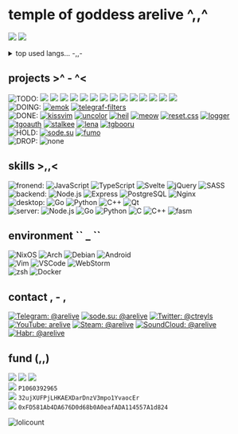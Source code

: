 # temple of goddess arelive ^,,^

<p align="left">
  <img src="https://user-images.githubusercontent.com/36796676/140937667-010ba253-a119-4643-b861-9b547d703302.png" />
  <img src="https://github-readme-stats.vercel.app/api?username=arebaka&theme=nightowl&show_icons=true" />
</p>
<details>
  <summary>top used langs... -,,-</summary>
  <img src="https://github-readme-stats.vercel.app/api/top-langs/?username=arebaka&theme=nightowl" />
</details>

## projects >^ - ^<
![TODO: ](https://img.shields.io/badge/TODO-FFFFFF?style=flat)
  ![](https://img.shields.io/badge/-web%20components%20library-gray?style=flat-square)
  ![](https://img.shields.io/badge/-captcha%20service-gray?style=flat-square)
  ![](https://img.shields.io/badge/-platform%20of%20knowledge-gray?style=flat-square)
  ![](https://img.shields.io/badge/-cloud%20for%20media-gray?style=flat-square)
  ![](https://img.shields.io/badge/-dashbord%20for%20Telegram%20chats-gray?style=flat-square)
  ![](https://img.shields.io/badge/-image%20format%20for%20TTY%20and%20colorized%20code%20dumps-gray?style=flat-square)
  ![](https://img.shields.io/badge/-upgrade%20of%20XMPP%20protocol-gray?style=flat-square)
  ![](https://img.shields.io/badge/-URL%20shortener%20with%20useragent%20variator-gray?style=flat-square)
  ![](https://img.shields.io/badge/-web%20search%20engine%20for%20geeks-gray?style=flat-square)
  ![](https://img.shields.io/badge/-simple%20markup%20language%20for%20creating%20formatting%20text-gray?style=flat-square)
  ![](https://img.shields.io/badge/-reactive%20markup%20language-gray?style=flat-square)
  ![](https://img.shields.io/badge/-console%20web%20browser%20using%20native%20reactivity-gray?style=flat-square)
  ![](https://img.shields.io/badge/-MUD%20engine%20for%20messengers-gray?style=flat-square)
  ![](https://img.shields.io/badge/-text/code%20editor%20of%20my%20dreams-gray?style=flat-square)  
![DOING: ](https://img.shields.io/badge/DOING-FFFFFF?style=flat)
  [![emok](https://img.shields.io/badge/emok-JS-yellow?style=flat-square)](https://github.com/arebaka/emok)
  [![telegraf-filters](https://img.shields.io/badge/telegraf--filters-JS-yellow?style=flat-square)](https://github.com/arebaka/telegraf-filters)  
![DONE: ](https://img.shields.io/badge/DONE-FFFFFF?style=flat)
  [![kissvim](https://img.shields.io/badge/kissvim-Vim-brightgreen?style=flat-square)](https://github.com/arebaka/kissvim)
  [![uncolor](https://img.shields.io/badge/uncolor-sh-green?style=flat-square)](https://github.com/arebaka/uncolor)
  [![heil](https://img.shields.io/badge/heil-sh-green?style=flat-square)](https://github.com/arebaka/heil)
  [![meow](https://img.shields.io/badge/meow-sh-green?style=flat-square)](https://github.com/arebaka/meow)
  [![reset.css](https://img.shields.io/badge/reset.css-CSS-blueviolet?style=flat-square)](https://github.com/arebaka/reset.css)
  [![logger](https://img.shields.io/badge/logger-TS-blue?style=flat-square)](https://github.com/arebaka/logger)
  [![tgoauth](https://img.shields.io/badge/tgoauth-JS-yellow?style=flat-square)](https://github.com/arebaka/tgoauth)
  [![stalkee](https://img.shields.io/badge/stalkee-JS-yellow?style=flat-square)](https://github.com/arebaka/stalkee)
  [![lena](https://img.shields.io/badge/lena-JS-yellow?style=flat-square)](https://github.com/arebaka/lena)
  [![tgbooru](https://img.shields.io/badge/tgbooru-JS-yellow?style=flat-square)](https://github.com/arebaka/tgbooru)  
![HOLD: ](https://img.shields.io/badge/HOLD-FFFFFF?style=flat)
  [![sode.su](https://img.shields.io/badge/-sode.su-7D80B8?style=flat-square)](https://github.com/arebaka/sode.su)
  [![fumo](https://img.shields.io/badge/fumo-JS-yellow?style=flat-square)](https://github.com/arebaka/fumo)  
![DROP: ](https://img.shields.io/badge/DROP-FFFFFF?style=flat)
  ![none](https://img.shields.io/badge/Not%20Found-black?style=flat-square)

## skills >,,<
![fronend: ](https://img.shields.io/badge/frontend-FFFFFF?style=flat)
![JavaScript](https://img.shields.io/badge/JavaScript-F7DF1E?style=flat-square&logo=javascript&logoColor=black)
![TypeScript](https://img.shields.io/badge/TypeScript-007ACC?style=flat-square&logo=typescript&logoColor=white)
![Svelte](https://img.shields.io/badge/Svelte-4A4A55?style=flat-square&logo=svelte&logoColor=FF3E00)
![jQuery](https://img.shields.io/badge/jQuery-0769AD?style=flat-square&logo=jquery&logoColor=white)
![SASS](https://img.shields.io/badge/Sass-CC6699?style=flat-square&logo=sass&logoColor=white)  
![backend: ](https://img.shields.io/badge/backend-FFFFFF?style=flat)
![Node.js](https://img.shields.io/badge/Node.js-43853D?style=flat-square&logo=node.js&logoColor=white)
![Express](https://img.shields.io/badge/Express-3D4A55?style=flat-square&logo=express&logoColor=white)
![PostgreSQL](https://img.shields.io/badge/PostgreSQL-316192?style=flat-square&logo=postgresql&logoColor=white)
![Nginx](https://img.shields.io/badge/Nginx-009900?style=flat-square&logo=sass&logoColor=white)  
![desktop: ](https://img.shields.io/badge/desktop-FFFFFF?style=flat)
![Go](https://img.shields.io/badge/Go-00ADD8?style=flat-square&logo=go&logoColor=white)
![Python](https://img.shields.io/badge/Python-14354C?style=flat-square&logo=python&logoColor=white)
![C++](https://img.shields.io/badge/C%2B%2B-00599C?style=flat-square&logo=c%2B%2B&logoColor=white)
![Qt](https://img.shields.io/badge/Qt-41C551?style=flat-square&logo=qt&logoColor=white)  
![server: ](https://img.shields.io/badge/server-FFFFFF?style=flat)
![Node.js](https://img.shields.io/badge/Node.js-43853D?style=flat-square&logo=node.js&logoColor=white)
![Go](https://img.shields.io/badge/Go-00ADD8?style=flat-square&logo=go&logoColor=white)
![Python](https://img.shields.io/badge/Python-14354C?style=flat-square&logo=python&logoColor=white)
![C](https://img.shields.io/badge/C-00599C?style=flat-square&logo=c&logoColor=white)
![C++](https://img.shields.io/badge/C%2B%2B-00599C?style=flat-square&logo=c%2B%2B&logoColor=white)
![fasm](https://img.shields.io/badge/fasm-A8BCE0?style=flat-square&logo=flat-asembler&logoColor=white)

## environment \`\` _ \`\`
![NixOS](https://img.shields.io/badge/NixOS-5277C3?style=flat-square&logo=nixos&logoColor=white)
![Arch](https://img.shields.io/badge/Arch-1793D1?style=flat-square&logo=arch-linux&logoColor=white)
![Debian](https://img.shields.io/badge/Debian-A80030?style=flat-square&logo=debian&logoColor=white)
![Android](https://img.shields.io/badge/Android-3DDC84?style=flat-square&logo=android&logoColor=white)  
![Vim](https://img.shields.io/badge/Vim-007f00?style=flat-square&logo=vim&logoColor=white)
![VSCode](https://img.shields.io/badge/VSCode-0066B8?style=flat-square&logo=visual-studio-code&logoColor=white)
![WebStorm](https://img.shields.io/badge/WebStorm-28b8a0?style=flat-square&logo=webstorm&logoColor=white)  
![zsh](https://img.shields.io/badge/zsh-008000?style=flat-square&logo=gnu-bash&logoColor=white)
![Docker](https://img.shields.io/badge/Docker-007bff?style=flat-square&logo=docker&logoColor=white)

## contact , - ,
[![Telegram: @arelive](https://img.shields.io/badge/Telegram-2CA5E0?style=for-the-badge&logo=telegram&logoColor=white)](https://t.me/arelive)
[![sode.su: @arelive](https://img.shields.io/badge/sode.su-7D80B8?style=for-the-badge&logo=sode.su&logoColor=white)](https://sode.su/arelive)
[![Twitter: @ctreyls](https://img.shields.io/badge/Twitter-1DA1F2?style=for-the-badge&logo=twitter&logoColor=white)](https://twitter.com/ctreyls)
[![YouTube: arelive](https://img.shields.io/badge/YouTube-FF0000?style=for-the-badge&logo=youtube&logoColor=white)](https://www.youtube.com/channel/UCo1U2_PPPjgvJCFpAiqpiYg)
[![Steam: @arelive](https://img.shields.io/badge/Steam-000000?style=for-the-badge&logo=steam&logoColor=white)](https://steamcommunity.com/id/arelive)
[![SoundCloud: @arelive](https://img.shields.io/badge/SoundCloud-FF3300?style=for-the-badge&logo=soundcloud&logoColor=white)](https://soundcloud.com/arelive)
[![Habr: @arelive](https://img.shields.io/badge/Habr-80A1B2?style=for-the-badge&logo=habr&logoColor=white)](https://habr.com/ru/users/arelive/)

## fund ($,,$)
[![](https://img.shields.io/badge/Patreon-F96854?style=flat&logo=patreon&logoColor=white)](https://www.patreon.com/arelive)
[![](https://img.shields.io/badge/Ko--fi-F16061?style=flat&logo=ko-fi&logoColor=white)](https://ko-fi.com/arelive)
[![](https://img.shields.io/badge/QIWI-FF8C00?style=flat&loto=qiwi&logoColor=white)](https://qiwi.com/p/79300704035)  
![](https://img.shields.io/badge/Payeer-4F95D3?style=flat&logo=payeer&logoColor=white) `P1060392965`  
![](https://img.shields.io/badge/BTN-000000?style=flat&logo=bitcoin&logoColor=white) `32ujXUFPjLHKAEXDarDnzV3mpo1YvaocEr`  
![](https://img.shields.io/badge/ETH-000000?style=flat&logo=ethereum&logoColor=white) `0xFD581Ab4DA676D0d68b0A0eafADA114557A1d824`

![lolicount](https://count.getloli.com/get/@arebaka?theme=rule34)

<!--
**arebaka/arebaka** is a ✨ _special_ ✨ repository because its `README.md` (this file) appears on your GitHub profile.

Here are some ideas to get you started:

- 🔭 I’m currently working on ...
- 🌱 I’m currently learning ...
- 👯 I’m looking to collaborate on ...
- 🤔 I’m looking for help with ...
- 💬 Ask me about ...
- 📫 How to reach me: ...
- 😄 Pronouns: ...
- ⚡ Fun fact: ...
-->
